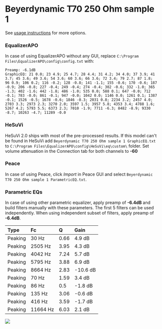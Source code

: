 # Beyerdynamic T70 250 Ohm sample 1
See [usage instructions](https://github.com/jaakkopasanen/AutoEq#usage) for more options.

### EqualizerAPO
In case of using EqualizerAPO without any GUI, replace `C:\Program Files\EqualizerAPO\config\config.txt`
with:
```
Preamp: -6.1dB
GraphicEQ: 21 0.0; 23 4.9; 25 4.7; 28 4.4; 31 4.2; 34 4.0; 37 3.9; 41 3.7; 45 3.6; 49 3.6; 54 3.6; 60 3.6; 66 3.6; 72 3.4; 79 2.7; 87 1.8; 96 0.9; 106 0.2; 116 -0.2; 128 -0.8; 141 -1.1; 155 -0.6; 170 -0.6; 187 -0.9; 206 -0.8; 227 -0.4; 249 -0.4; 274 -0.4; 302 -0.6; 332 -1.0; 365 -1.3; 402 -1.6; 442 -1.8; 486 -1.0; 535 0.0; 588 0.1; 647 -0.0; 712 -0.1; 783 -0.0; 861 -0.1; 947 -0.0; 1042 0.0; 1146 0.0; 1261 0.1; 1387 -0.1; 1526 -0.5; 1678 -0.6; 1846 -0.3; 2031 0.8; 2234 3.2; 2457 4.0; 2703 3.3; 2973 2.3; 3270 2.0; 3597 1.5; 3957 5.8; 4353 3.4; 4788 1.6; 5267 4.2; 5793 5.5; 6373 2.3; 7010 -1.9; 7711 -6.3; 8482 -8.9; 9330 -8.7; 10263 -4.7; 11289 -0.0
```

### HeSuVi
HeSuVi 2.0 ships with most of the pre-processed results. If this model can't be found in HeSuVi add
`Beyerdynamic T70 250 Ohm sample 1 GraphicEQ.txt` to `C:\Program Files\EqualizerAPO\config\HeSuVi\eq\custom\` folder.
Set volume attenuation in the Connection tab for both channels to **-60**

### Peace
In case of using Peace, click *Import* in Peace GUI and select `Beyerdynamic T70 250 Ohm sample 1 ParametricEQ.txt`.

### Parametric EQs
In case of using other parametric equalizer, apply preamp of **-6.4dB** and build filters manually
with these parameters. The first 5 filters can be used independently.
When using independent subset of filters, apply preamp of **-6.4dB**.

| Type    | Fc       |    Q | Gain     |
|:--------|:---------|:-----|:---------|
| Peaking | 30 Hz    | 0.66 | 4.9 dB   |
| Peaking | 2505 Hz  | 3.95 | 4.3 dB   |
| Peaking | 4042 Hz  | 7.24 | 5.7 dB   |
| Peaking | 5795 Hz  | 3.88 | 6.9 dB   |
| Peaking | 8664 Hz  | 2.83 | -10.6 dB |
| Peaking | 70 Hz    | 1.59 | 3.4 dB   |
| Peaking | 86 Hz    | 0.5  | -1.8 dB  |
| Peaking | 135 Hz   | 3.06 | -0.6 dB  |
| Peaking | 416 Hz   | 3.59 | -1.7 dB  |
| Peaking | 11664 Hz | 6.03 | 2.1 dB   |

![](https://raw.githubusercontent.com/jaakkopasanen/AutoEq/master/results/innerfidelity/sbaf-serious/Beyerdynamic%20T70%20250%20Ohm%20sample%201/Beyerdynamic%20T70%20250%20Ohm%20sample%201.png)